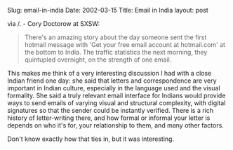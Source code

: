 Slug: email-in-india
Date: 2002-03-15
Title: Email in India
layout: post

via /. - Cory Doctorow at SXSW:
<blockquote>There&#39;s an amazing story about the day someone sent the first hotmail message with &#39;Get your free email account at hotmail.com&#39; at the bottom to India. The traffic statistics the next morning, they quintupled overnight, on the strength of one email.</blockquote>

This makes me think of a very interesting discussion I had with a close Indian friend one day: she said that letters and correspondence are very important in Indian culture, especially in the language used and the visual formality. She said a truly relevant  email interface for Indians would provide ways to send emails of varying visual and structural complexity, with digital signatures so that the sender could be instantly verified. There is a rich history of letter-writing there, and how formal or informal your letter is depends on who it&#39;s for, your relationship to them, and many other factors.<p>

Don&#39;t know exactly how that ties in, but it was interesting.</p>
